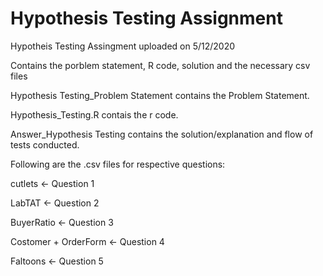 # Hypothesis Testing Assignment

Hypotheis Testing Assingment uploaded on 5/12/2020

Contains the porblem statement, R code, solution and the necessary csv files

Hypothesis Testing_Problem Statement contains the Problem Statement.

Hypothesis_Testing.R contais the r code.

Answer_Hypothesis Testing contains the solution/explanation and flow of tests conducted.

Following are the .csv files for respective questions:

cutlets <- Question 1

LabTAT <- Question 2

BuyerRatio <- Question 3

Costomer + OrderForm <- Question 4

Faltoons <- Question 5

